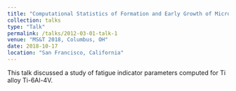 ```yaml
---
title: "Computational Statistics of Formation and Early Growth of Microstructurally Small Cracks in Ti-6Al-4V"
collection: talks
type: "Talk"
permalink: /talks/2012-03-01-talk-1
venue: "MS&T 2018, Columbus, OH"
date: 2018-10-17
location: "San Francisco, California"
---
```


This talk discussed a study of fatigue indicator parameters computed for Ti alloy Ti-6Al-4V.
